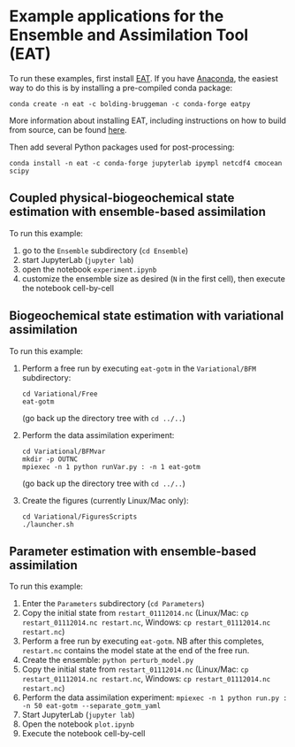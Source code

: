 # Example applications for the Ensemble and Assimilation Tool (EAT)

To run these examples, first install [EAT](https://github.com/BoldingBruggeman/eat/wiki). If you have [Anaconda](https://www.anaconda.com), the easiest way to do this is by installing a pre-compiled conda package:
```
conda create -n eat -c bolding-bruggeman -c conda-forge eatpy
```

More information about installing EAT, including instructions on how to build from source, can be found [here](https://github.com/BoldingBruggeman/eat/wiki#installing).

Then add several Python packages used for post-processing:

```
conda install -n eat -c conda-forge jupyterlab ipympl netcdf4 cmocean scipy
```

## Coupled physical-biogeochemical state estimation with ensemble-based assimilation

To run this example:

1. go to the `Ensemble` subdirectory (`cd Ensemble`)
2. start JupyterLab (`jupyter lab`)
3. open the notebook `experiment.ipynb`
4. customize the ensemble size as desired (`N` in the first cell), then execute the notebook cell-by-cell

## Biogeochemical state estimation with variational assimilation

To run this example:

1. Perform a free run by executing `eat-gotm` in the `Variational/BFM` subdirectory:
   ```
   cd Variational/Free
   eat-gotm
   ```
   (go back up the directory tree with `cd ../..`)

2. Perform the data assimilation experiment:
   ```
   cd Variational/BFMvar
   mkdir -p OUTNC
   mpiexec -n 1 python runVar.py : -n 1 eat-gotm
   ```
   (go back up the directory tree with `cd ../..`)

2. Create the figures (currently Linux/Mac only):
   ```
   cd Variational/FiguresScripts
   ./launcher.sh
   ```

## Parameter estimation with ensemble-based assimilation

To run this example:

1. Enter the `Parameters` subdirectory (`cd Parameters`)
2. Copy the initial state from `restart_01112014.nc` (Linux/Mac: `cp restart_01112014.nc restart.nc`, Windows: `cp restart_01112014.nc restart.nc`)
3. Perform a free run by executing `eat-gotm`. NB after this completes, `restart.nc` contains the model state at the end of the free run.
4. Create the ensemble: `python perturb_model.py`
5. Copy the initial state from `restart_01112014.nc` (Linux/Mac: `cp restart_01112014.nc restart.nc`, Windows: `cp restart_01112014.nc restart.nc`)
6. Perform the data assimilation experiment: `mpiexec -n 1 python run.py : -n 50 eat-gotm --separate_gotm_yaml`
7. Start JupyterLab (`jupyter lab`)
8. Open the notebook `plot.ipynb`
9. Execute the notebook cell-by-cell
